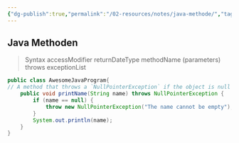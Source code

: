 ```yaml
---
{"dg-publish":true,"permalink":"/02-resources/notes/java-methode/","tags":["java/method"],"noteIcon":"","updated":"2024-06-24T16:35:26.236+02:00"}
---
```


## Java Methoden 

>Syntax
>accessModifier returnDateType methodName (parameters) throws exceptionList

```java
public class AwesomeJavaProgram{
// A method that throws a `NullPointerException` if the object is null
	public void printName(String name) throws NullPointerException {
		if (name == null) {
		    throw new NullPointerException("The name cannot be empty");
		}
		System.out.println(name);
	}
}
```